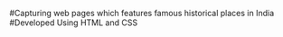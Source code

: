 #Capturing web pages which features famous historical places in India
#Developed Using HTML and CSS
